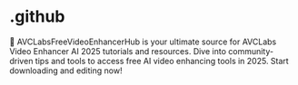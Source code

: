 # .github
🎥 AVCLabsFreeVideoEnhancerHub is your ultimate source for AVCLabs Video Enhancer AI 2025 tutorials and resources. Dive into community-driven tips and tools to access free AI video enhancing tools in 2025. Start downloading and editing now!
